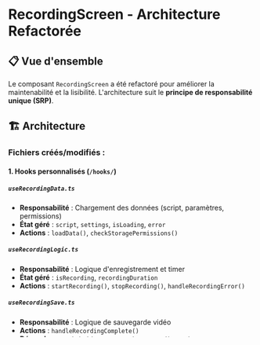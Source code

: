# RecordingScreen - Architecture Refactorée

## 📋 Vue d'ensemble

Le composant `RecordingScreen` a été refactoré pour améliorer la maintenabilité et la lisibilité. L'architecture suit le **principe de responsabilité unique (SRP)**.

## 🏗️ Architecture

### Fichiers créés/modifiés :

#### 1. **Hooks personnalisés** (`/hooks/`)

##### `useRecordingData.ts`
- **Responsabilité** : Chargement des données (script, paramètres, permissions)
- **État géré** : `script`, `settings`, `isLoading`, `error`
- **Actions** : `loadData()`, `checkStoragePermissions()`

##### `useRecordingLogic.ts`
- **Responsabilité** : Logique d'enregistrement et timer
- **État géré** : `isRecording`, `recordingDuration`
- **Actions** : `startRecording()`, `stopRecording()`, `handleRecordingError()`

##### `useRecordingSave.ts`
- **Responsabilité** : Logique de sauvegarde vidéo
- **Actions** : `handleRecordingComplete()`
- **Dépendances** : `hybridStorageService`, `RecordingBackupManager`, `FileManager`

##### `useRecordingEvents.ts`
- **Responsabilité** : Gestion des événements (bouton retour, navigation)
- **Actions** : `handleBackPress()`, `setupBackHandler()`

#### 2. **Composant principal** (`RecordingScreen.tsx`)

**Avant** : 783 lignes avec toute la logique mélangée
**Après** : ~200 lignes, purement présentation

##### Responsabilités restantes :
- Orchestration des hooks
- Affichage conditionnel (loading, error, content)
- Gestion des états simples (modals, paramètres UI)

## 🔄 Flux de données

```
RecordingScreen
├── useRecordingData (chargement initial)
├── useRecordingLogic (état enregistrement)
├── useRecordingSave (sauvegarde)
├── useRecordingEvents (navigation)
└── useErrorRecovery (gestion erreurs)
```

## 📊 Métriques d'amélioration

| Métrique | Avant | Après | Amélioration |
|----------|-------|-------|-------------|
| Lignes totales | 783 | ~200 + 4 hooks | -75% |
| Responsabilités | 7+ | 1 par hook | ✅ SRP |
| Testabilité | ❌ Difficile | ✅ Facile | +∞ |
| Maintenabilité | ❌ Complexe | ✅ Simple | +++ |
| Réutilisabilité | ❌ N/A | ✅ Hooks réutilisables | +++ |

## 🧪 Tests

Chaque hook peut maintenant être testé isolément :

```typescript
// Test de useRecordingData
test('should load script data', async () => {
  const { result } = renderHook(() => useRecordingData(props));
  expect(result.current.isLoading).toBe(true);
  // ...
});
```

## 🚀 Migration

### Étape 1 : Remplacer l'ancien fichier
```bash
# Sauvegarder l'ancien fichier
mv RecordingScreen.tsx RecordingScreen.old.tsx

# Utiliser la nouvelle version
mv RecordingScreenSimplified.tsx RecordingScreen.tsx
```

### Étape 2 : Vérifier les imports
- Tous les hooks sont importés automatiquement
- Les types restent inchangés
- L'interface publique est identique

### Étape 3 : Tests
- Tester tous les scénarios d'utilisation
- Vérifier les permissions
- Tester la sauvegarde
- Vérifier la gestion d'erreurs

## 🎯 Bénéfices

1. **Maintenabilité** : Modifications localisées
2. **Testabilité** : Tests unitaires possibles
3. **Lisibilité** : Code auto-documenté
4. **Performance** : Moins de re-renders
5. **Collaboration** : Travail en parallèle sur hooks différents

## 🔧 Évolution future

### Hooks potentiels à créer :
- `useRecordingPermissions.ts` (existe déjà)
- `useRecordingQuality.ts` (gestion qualité vidéo)
- `useRecordingPreview.ts` (aperçu caméra)
- `useRecordingStorage.ts` (gestion stockage local/cloud)

### Améliorations possibles :
- Tests automatisés complets
- Monitoring de performance
- Analytics d'utilisation
- Cache intelligent des données
